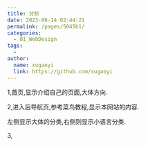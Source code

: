 ```yaml
---
title: 分析
date: 2023-06-14 02:44:21
permalink: /pages/5045b1/
categories:
  - 01_WebDesign
tags:
  - 
author: 
  name: xugaoyi
  link: https://github.com/xugaoyi
---
```

1,首页,显示介绍自己的页面,大体方向.

2,进入后导航页,参考菜鸟教程,显示本网站的内容.

左侧显示大体的分类,右侧则显示小语言分类.

3,